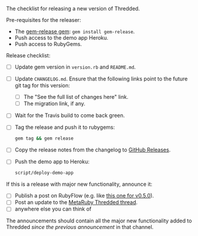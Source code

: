 The checklist for releasing a new version of Thredded.

Pre-requisites for the releaser:

* The [gem-release gem](https://github.com/svenfuchs/gem-release): `gem install gem-release`.
* Push access to the demo app Heroku.
* Push access to RubyGems.

Release checklist:

- [ ] Update gem version in `version.rb` and `README.md`.
- [ ] Update `CHANGELOG.md`. Ensure that the following links point to the future git tag for this version:
  * [ ] The "See the full list of changes here" link.
  * [ ] The migration link, if any.
- [ ] Wait for the Travis build to come back green.
- [ ] Tag the release and push it to rubygems:

  ```bash
  gem tag && gem release
  ```
- [ ] Copy the release notes from the changelog to [GitHub Releases](https://github.com/thredded/thredded/releases).
- [ ] Push the demo app to Heroku:

  ```bash
  script/deploy-demo-app
  ```

If this is a release with major new functionality, announce it:

- [ ] Publish a post on RubyFlow (e.g. like [this one for v0.5.0](http://www.rubyflow.com/p/7cpq63-thredded-v050)).
- [ ] Post an update to the [MetaRuby Thredded thread](https://metaruby.com/t/thredded-a-new-lightweight-forums-engine-for-rails/492/4).
- [ ] anywhere else you can think of

The announcements should contain all the major new functionality added to Thredded *since the previous announcement*
in that channel.
